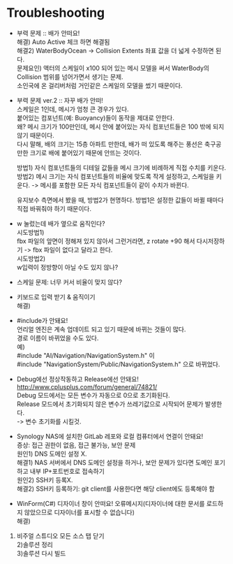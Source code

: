 # Troubleshooting
- 부력 문제 :: 배가 안떠요!  
해결) Auto Active 체크 하면 해결됨  
해결2) WaterBodyOcean → Collision Extents 좌표 값을 더 넓게 수정하면 된다.  
문제요인) 액터의 스케일이 x100 되어 있는 메시 모델을 써서 WaterBody의 Collision 범위를 넘어가면서 생기는 문제.   
소인국에 온 걸리버처럼 거인같은 스케일의 모델을 썼기 때문이다.  

- 부력 문제 ver.2 :: 자꾸 배가 안떠!  
스케일은 1인데, 메시가 엄청 큰 경우가 있다.  
붙어있는 컴포넌트(예: Buoyancy)들이 동작을 제대로 안한다.   
왜? 메시 크기가 100만인데, 메시 안에 붙어있는 자식 컴포넌트들은 100 밖에 되지 않기 때문이다.   
다시 말해, 배의 크기는 15층 아파트 만한데, 배가 떠 있도록 해주는 풍선은 축구공만한 크기로 배에 붙어있기 때문에 안뜨는 것이다.  
    
  방법1) 자식 컴포넌트들의 디테일 값들을 메시 크기에 비례하게 직접 수치를 키운다.  
  방법2) 메시 크기는 자식 컴포넌트들의 비율에 맞도록 작게 설정하고, 스케일을 키운다. -> 메시를 포함한 모든 자식 컴포넌트들이 같이 수치가 바뀐다.  
  
  유지보수 측면에서 봤을 때, 방법2가 현명하다. 방법1은 설정한 값들이 바뀔 때마다 직접 바꿔줘야 하기 때문이다.  

- w 눌렀는데 배가 옆으로 움직인다?  
시도방법1)  
fbx 파일의 앞면이 정해져 있지 않아서 그런거라면, z rotate +90 해서 다시저장하기 -> fbx 파일이 없다고 달라고 한다.  
시도방법2)  
w입력이 정방향이 아닐 수도 있지 않나?
- 스케일 문제: 너무 커서 비율이 맞지 않다?  
- 키보드로 입력 받기 & 움직이기  
해결)

- #include가 안돼요!  
언리얼 엔진은 계속 업데이트 되고 있기 때문에 바뀌는 것들이 많다.  
경로 이름이 바뀌었을 수도 있다.  
예)  
#include "AI/Navigation/NavigationSystem.h" 이  
#include "NavigationSystem/Public/NavigationSystem.h" 으로 바뀌었다.  

- Debug에선 정상작동하고 Release에선 안돼요!
http://www.cplusplus.com/forum/general/74821/  
Debug 모드에서는 모든 변수가 자동으로 0으로 초기화된다.  
Release 모드에서 초기화되지 않은 변수가 쓰레기값으로 시작되어 문제가 발생한다.  
-> 변수 초기화를 시킬것.  

- Synology NAS에 설치한 GitLab 레포와 로컬 컴퓨터에서 연결이 안돼요!  
증상: 접근 권한이 없음, 접근 불가능, 보안 문제  
원인1) DNS 도메인 설정 X.  
해결1) NAS 서버에서 DNS 도메인 설정을 하거나, 보안 문제가 있다면 도메인 포기하고 내부 IP+포트번호로 접속하기  
원인2) SSH키 등록X.  
해결2) SSH키 등록하기: git client를 사용한다면 해당 client에도 등록해야 함  

- WinForm(C#) 디자이너 창이 안떠요!
오류메시지(디자이너에 대한 문서를 로드하지 않았으므로 디자이너를 표시할 수 없습니다)  
해결) 
1) 비주얼 스튜디오 모든 소스 탭 닫기   
2)솔루션 정리   
3)솔루션 다시 빌드  


